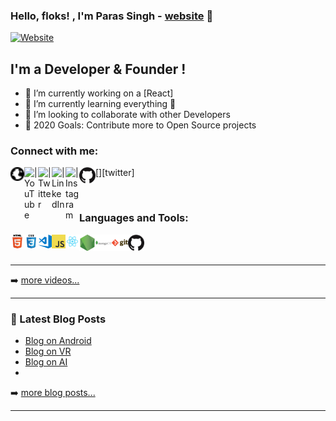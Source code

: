 ### Hello, floks! , I'm Paras Singh - [website] 👋

[![Website](https://img.shields.io/website?label=teamdowhile.com&style=for-the-badge&url=https%3A%2F%2Fteamdowhile.com)](https://teamdowhile.com)
<!-- [![Twitter Follow](https://img.shields.io/twitter/follow/codeSTACKr?color=1DA1F2&logo=twitter&style=for-the-badge)](https://twitter.com/intent/follow?original_referer=https%3A%2F%2Fgithub.com%2FcodeSTACKr&screen_name=codeSTACKr) -->

## I'm a  Developer & Founder !

- 🔭 I’m currently working on a [React]
- 🌱 I’m currently learning everything 🤣
- 👯 I’m looking to collaborate with other Developers
- 🥅 2020 Goals: Contribute more to Open Source projects




### Connect with me:

[<img align="left" alt="teamdowhile.com" width="22px" src="https://raw.githubusercontent.com/iconic/open-iconic/master/svg/globe.svg" />][website]
[<img align="left" alt=" | YouTube" width="22px" src="https://cdn.jsdelivr.net/npm/simple-icons@v3/icons/youtube.svg" />][youtube]


[<img align="left" alt=" | Twitter" width="22px" src="https://cdn.jsdelivr.net/npm/simple-icons@v3/icons/twitter.svg" />][twitter]
[<img align="left" alt="| LinkedIn" width="22px" src="https://cdn.jsdelivr.net/npm/simple-icons@v3/icons/linkedin.svg" />][linkedin]
[<img align="left" alt="| Instagram" width="22px" src="https://cdn.jsdelivr.net/npm/simple-icons@v3/icons/instagram.svg" />][instagram]
[<img align="left" alt="GitHub" width="26px" src="https://raw.githubusercontent.com/github/explore/78df643247d429f6cc873026c0622819ad797942/topics/github/github.png" />][github]



<br />

### Languages and Tools:

[<img align="left" alt="" width="22px" src="https://raw.githubusercontent.com/github/explore/80688e429a7d4ef2fca1e82350fe8e3517d3494d/topics/html/html.png" />][youtube]
[<img align="left" alt="" width="22px" src="https://raw.githubusercontent.com/github/explore/80688e429a7d4ef2fca1e82350fe8e3517d3494d/topics/css/css.png" />][youtube]
[<img align="left" alt="" width="22px" src="https://raw.githubusercontent.com/github/explore/80688e429a7d4ef2fca1e82350fe8e3517d3494d/topics/visual-studio-code/visual-studio-code.png" />][youtube]
[<img align="left" alt="" width="22px" src="https://raw.githubusercontent.com/github/explore/80688e429a7d4ef2fca1e82350fe8e3517d3494d/topics/javascript/javascript.png" />][youtube]
[<img align="left" alt="" width="22px" src="https://raw.githubusercontent.com/github/explore/80688e429a7d4ef2fca1e82350fe8e3517d3494d/topics/react/react.png" />][youtube]
[<img align="left" alt="Node.js" width="26px" src="https://raw.githubusercontent.com/github/explore/80688e429a7d4ef2fca1e82350fe8e3517d3494d/topics/nodejs/nodejs.png" />][website]
[<img align="left" alt="MongoDB" width="26px" src="https://raw.githubusercontent.com/github/explore/80688e429a7d4ef2fca1e82350fe8e3517d3494d/topics/mongodb/mongodb.png" />][website]
[<img align="left" alt="Git" width="26px" src="https://raw.githubusercontent.com/github/explore/80688e429a7d4ef2fca1e82350fe8e3517d3494d/topics/git/git.png" />][github]
[<img align="left" alt="GitHub" width="26px" src="https://raw.githubusercontent.com/github/explore/78df643247d429f6cc873026c0622819ad797942/topics/github/github.png" />][github]
<br />
<br />

---
<!-- 
### 📺 Latest YouTube Videos

- [React 17: New Features!! - JSX Transform is Amazing!!](https://www.youtube.com/watch?v=8D-rWP3c088)
- [How To Make Responsive Website | Animated Hamburger Menu | HTML & CSS | Step By Step Tutorial 2020](https://www.youtube.com/watch?v=nME3fE3c9Qw)
- [Become A VS Code SuperHero Today! | Course Launch](https://www.youtube.com/watch?v=MIsHYGZ3MwQ)
- [How to Create a VS Code Extension Pack | Top Extensions | Download SuperHero Extension Pack Now!!](https://www.youtube.com/watch?v=DvNXEBxO3YQ)
- [How to Create a Custom VS Code Theme (2020) | Step-by-Step | Debut of codeSTACKr Dark Theme](https://www.youtube.com/watch?v=QCqWzb-9Sy8) -->

➡️ [more videos...](https://youtube.com/c/teamdowhile)

---

### 📕 Latest Blog Posts

<!-- BLOG-POST-LIST:START -->
- [Blog on Android](https://teamdowhile.com/blog/blog.html)
- [Blog on VR](https://teamdowhile.com/blog/virtual-reality.html)
- [Blog on AI](https://teamdowhile.com/blog/emergingblog.html)
- 
<!-- BLOG-POST-LIST:END -->

➡️ [more blog posts...](https://teamdowhile.com)

---

<!-- <details>
  <summary>:zap: Recent Github Activity</summary>
  1. ❗️ Closed issue [#1](https://github.com/codeSTACKr/codestackr-vscode-theme/issues/1) in [codeSTACKr/codestackr-vscode-theme](https://github.com/codeSTACKr/codestackr-vscode-theme)
2. 🎉 Merged PR [#2](https://github.com/codeSTACKr/codestackr-vscode-theme/pull/2) in [codeSTACKr/codestackr-vscode-theme](https://github.com/codeSTACKr/codestackr-vscode-theme)
3. 🗣 Commented on [#1](https://github.com/codeSTACKr/codestackr-vscode-theme/issues/1) in [codeSTACKr/codestackr-vscode-theme](https://github.com/codeSTACKr/codestackr-vscode-theme)
4. 💪 Opened PR [#6](https://github.com/colbyfayock/50-projects-for-react-and-the-static-web/pull/6) in [colbyfayock/50-projects-for-react-and-the-static-web](https://github.com/colbyfayock/50-projects-for-react-and-the-static-web)
5. 🗣 Commented on [#249](https://github.com/abhisheknaiidu/awesome-github-profile-readme/issues/249) in [abhisheknaiidu/awesome-github-profile-readme](https://github.com/abhisheknaiidu/awesome-github-profile-readme)
</details> 
<details>
  <summary>:zap: Github Stats</summary>
  <img align="left" alt="My github stats" src="https://github-readme-stats.kartikey110813.vercel.app/api?username=kartikey110813&show_icons=true&hide_border=true" />
</details>
-->

[website]: https://teamdowhile.com
[youtube]: https://youtube.com/c/teamdowhile
[instagram]: https://instagram.com/paras5250
[linkedin]: https://www.linkedin.com/in/paras-singh-3700111a2/
[github]:https://github.com/kartikey110813
